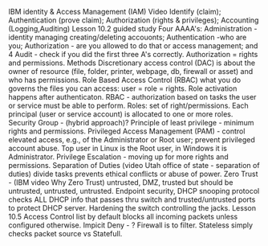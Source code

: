IBM identity & Access Management (IAM) Video Identify (claim); Authentication (prove claim); Authorization (rights & privileges); Accounting (Logging,Auditing)
Lesson 10.2 guided study Four AAAA's: Administration - identity managing creating/deleting accouonts; Authentication -who are you; Authorization - are you allowed to do that or access management; and 4 Audit - check if you did the first three A's correctly.
Authorization = rights and permissions. Methods Discretionary access control (DAC) is about the owner of resource (file, folder, printer, webpage, db, firewall or asset) and who has permissions. Role Based Access Control (RBAC) what you do governs the files you can access: user = role = rights. Role activation happens after authenticaton.
RBAC - authorization based on tasks the user or service must be able to perform. Roles: set of right/permissions. Each principal (user or service account) is allocated to one or more roles. 
Security Group - (hybrid approach)?
Principle of least privilege - minimum rights and permissions.
Privileged Access Management (PAM) - control elevated access, e.g., of the Administrator or Root user; prevent privileged account abuse.
Top user in Linux is the Root user, in Windows it is Administrator.
Privilege Escalation - moving up for more rights and permissions.
Separation of Duties (video Utah office of state - separation of duties) divide tasks prevents ethical conflicts or abuse of power.
Zero Trust - (IBM video Why Zero Trust) untrusted, DMZ, trusted but should be untrusted, untrusted, untrusted.
Endpoint security, 
DHCP snooping protocol checks ALL DHCP info that passes thru switch and trusted/untrusted ports to protect DHCP server.
Hardening the switch controlling the jacks.
Lesson 10.5 Access Control list by default blocks all incoming packets unless configured otherwise. Impicit Deny - ?
Firewall is to filter. Stateless simply checks packet source  vs Statefull. 
